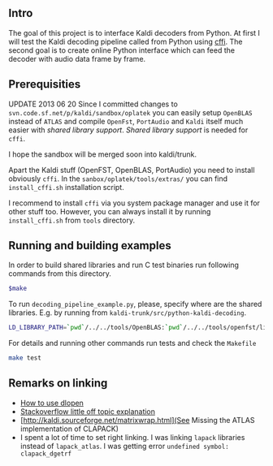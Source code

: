 Intro
-----
The goal of this project is to interface Kaldi decoders from Python. 
At first I will test the Kaldi decoding pipeline called from Python using [cffi](http://cffi.readthedocs.org/en/release-0.6/).
The second goal is to create online Python interface which can feed the decoder with audio data frame by frame.

Prerequisities
--------------
UPDATE 2013 06 20
Since I committed changes to `svn.code.sf.net/p/kaldi/sandbox/oplatek` you can easily setup `OpenBLAS` instead of `ATLAS` and compile `OpenFst`, `PortAudio` and `Kaldi` itself much easier with *shared library support*.
 *Shared library support* is needed for `cffi`. 
 
I hope the sandbox will be merged soon into kaldi/trunk.

Apart the Kaldi stuff (OpenFST, OpenBLAS, PortAudio) you need to install obviously `cffi`.
In the `sanbox/oplatek/tools/extras/` you can find `install_cffi.sh` installation script.

I recommend to install `cffi` via you system package manager and use it for other stuff too.
However, you can always install it by running `install_cffi.sh` from `tools` directory.



Running and building examples
-----------------------------

In order to build shared libraries and run C test binaries run following commands from this directory.
```sh
$make
```
To run `decoding_pipeline_example.py`, please, specify where are the shared libraries. E.g. by running from `kaldi-trunk/src/python-kaldi-decoding`.
```sh
LD_LIBRARY_PATH=`pwd`/../../tools/OpenBLAS:`pwd`/../../tools/openfst/lib:`pwd` ./decoding_pipeline_example.py
```
For details and running other commands run tests and check the `Makefile`
```sh
make test
```



Remarks on linking
-------
 * [How to use dlopen](http://www.isotton.com/devel/docs/C++-dlopen-mini-HOWTO/C++-dlopen-mini-HOWTO.html)
 * [Stackoverflow little off topic explanation](http://stackoverflow.com/questions/12762910/c-undefined-symbols-when-loading-shared-library-with-dlopen)
 * [http://kaldi.sourceforge.net/matrixwrap.html](See Missing the ATLAS implementation of  CLAPACK)
 * I spent a lot of time to set right linking. 
    I was linking `lapack` libraries instead of `lapack_atlas`.
    I was getting error `undefined symbol: clapack_dgetrf`
